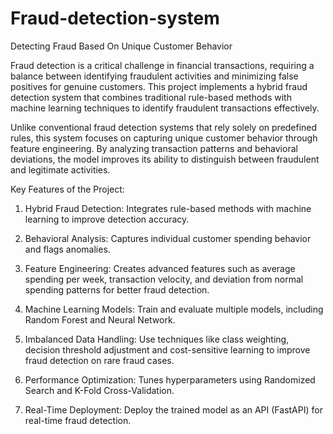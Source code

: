 # Fraud-detection-system
Detecting Fraud Based On Unique Customer Behavior

Fraud detection is a critical challenge in financial transactions, requiring a balance between identifying fraudulent activities and minimizing false positives for genuine customers. This project implements a hybrid fraud detection system that combines traditional rule-based methods with machine learning techniques to identify fraudulent transactions effectively.

Unlike conventional fraud detection systems that rely solely on predefined rules, this system focuses on capturing unique customer behavior through feature engineering. By analyzing transaction patterns and behavioral deviations, the model improves its ability to distinguish between fraudulent and legitimate activities.

Key Features of the Project:

1. Hybrid Fraud Detection: Integrates rule-based methods with machine learning to improve detection accuracy.

2. Behavioral Analysis: Captures individual customer spending behavior and flags anomalies.

3. Feature Engineering: Creates advanced features such as average spending per week, transaction velocity, and deviation from normal spending patterns for better fraud detection.

4. Machine Learning Models: Train and evaluate multiple models, including Random Forest and Neural Network.

5. Imbalanced Data Handling: Use techniques like class weighting, decision threshold adjustment and cost-sensitive learning to improve fraud detection on rare fraud cases.

6. Performance Optimization: Tunes hyperparameters using Randomized Search and K-Fold Cross-Validation.

7. Real-Time Deployment: Deploy the trained model as an API (FastAPI) for real-time fraud detection.
